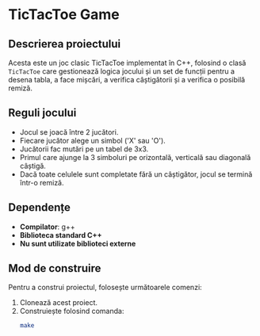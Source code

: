 # TicTacToe Game

## Descrierea proiectului
Acesta este un joc clasic TicTacToe implementat în C++, folosind o clasă `TicTacToe` care gestionează logica jocului și un set de funcții pentru a desena tabla, a face mișcări, a verifica câștigătorii și a verifica o posibilă remiză.

## Reguli jocului
- Jocul se joacă între 2 jucători.
- Fiecare jucător alege un simbol ('X' sau 'O').
- Jucătorii fac mutări pe un tabel de 3x3.
- Primul care ajunge la 3 simboluri pe orizontală, verticală sau diagonală câștigă.
- Dacă toate celulele sunt completate fără un câștigător, jocul se termină într-o remiză.

## Dependențe
- **Compilator**: g++
- **Biblioteca standard C++**
- **Nu sunt utilizate biblioteci externe**

## Mod de construire
Pentru a construi proiectul, folosește următoarele comenzi:

1. Clonează acest proiect.
2. Construiește folosind comanda:
   ```bash
   make
